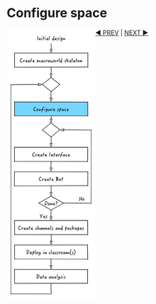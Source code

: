 
# Configure space

<img src="images/dev_process_2.png" width="200" align="left">



[:arrow_backward: PREV](tutorial_3.md) | [NEXT :arrow_forward:](tutorial_5.md)
